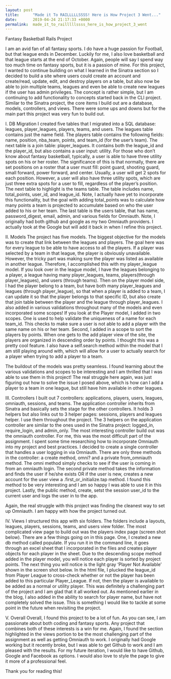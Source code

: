 ```yaml
---
layout: post
title:      "Made it To RAILLLLLSSSS! Here is How Project 3 Went..."
date:       2019-04-24 21:17:33 +0000
permalink:  made_it_to_railllllssss_here_is_how_project_3_went
---
```



Fantasy Basketball Rails Project 

I am an avid fan of all fantasy sports. I do have a huge passion for Football, but that league ends in December. Luckily for me, I also love basketball and that league starts at the end of October. Again, people will say I spend way too much time on fantasy sports, but it is a passion of mine. For this project, I wanted to continue building on what I learned in the Sinatra section so I decided to build a site where users could create an account and create/read, update, edit, and destroy players on a table, but also now be able to join multiple teams, leagues and even be able to create new leagues if the user has admin privileges. The concept is rather simple, but I am continuing to add functionality to concepts started back in the CLI project. Similar to the Sinatra project, the core items I build out are a database, models, controllers, and views. There were some ups and downs but for the main part this project was very fun to build out. 

I. DB Migration 
I created five tables that I migrated into a SQL database: leagues, player_leagues, players, teams, and users. The leagues table contains just the name field. The players table contains the following fields: name, position, nba_team, points, and team_id (for the user’s team). The next table is a join table: player_leagues. It contains both the league_id and the player_id, but also contains a user input: utility. For those who don’t know about fantasy basketball, typically, a user is able to have three utility spots on his or her roster. The significance of this is that normally, there are set positions on a roster that a user must fill: point guard, shooting guard, small forward, power forward, and center. Usually, a user will get 2 spots for each position. However, a user will also have three utility spots, which are just three extra spots for a user to fill, regardless of the player’s position. The next table to highlight is the teams table. The table includes name, total_points, user_id, and league_id. Note, I actually have yet to incorporate this functionality, but the goal with adding total_points was to calculate how many points a team is projected to accumulate based on who the user added to his or her team. The last table is the users table, that has name, password_digest, email, admin, and various fields for Omniauth. Note, I originally had both github and google as my two Omniauth providers. I actually took at the Google but will add it back in when I refine this project. 

II. Models 
The project has five models. The biggest objective for the models was to create that link between the leagues and players. The goal here was for every league to be able to have access to all the players. If a player was selected by a team in that league, the player is obviously unavailable. However, the tricky part was making sure the player was listed as available in another league. Therefore, I accomplished this with my player_league model. If you look over in the league model, I have the leagues belonging to a player, a league having many player_leagues, teams, players(through player_leagues), and users (through teams).  Then on the player model side, I had the player belong to a team, but have both many player_leagues and leagues (through player_league), so that when a player is added to a team, I can update it so that the player belongs to that specific ID, but also create that join table between the player and the league through player_leagues. I also added in various validations throughout many of the models and even incorporated some scopes! If you look at the Player model, I added in two scopes. One is used to help validate the uniqueness of a name for each team_id. This checks to make sure a user is not able to add a player with the same name on his or her team. Second, I added in a scope to sort the players by points. When one gets to the add player view of the site, the players are organized in descending order by points. I thought this was a pretty cool feature. I also have a self.search method within the model that I am still playing around with, which will allow for a user to actually search for a player when trying to add a player to a team. 

The buildout of the models was pretty seamless. I found learning about the various validations and scopes to be interesting and I am thrilled that I was able to use them in this project!  The real struggle here again, was just figuring out how to solve the issue I posed above, which is how can I add a player to a team in one league, but still have him available in other leagues. 
	
III. Controllers 
I built out 7 controllers: applications, players, users, leagues, omniauth, sessions, and teams. The application controller inherits from Sinatra and basically sets the stage for the other controllers. It holds 3 helpers but also links out to 3 helper pages: sessions, players and leagues helper. I use them throughout the project. The 3 helpers on the application controller are similar to the ones used in the Sinatra project: logged_in, require_login, and admin_only. The most interesting controller build out was the omniauth controller. For me, this was the most difficult part of the assignment. I spent some time researching how to incorporate Omniauth into my project and best practices. I decided to create a single controller that handles a user logging in via Omniauth. There are only three methods in the controller: a create method, omni? and a private from_omniauth method. The omni method simply checks to see if the user is coming in from an omniauth login. The second private method takes the information and finds the user if he/she exists OR if the user is new, creates a new account for the user view a .first_or_initialize.tap method. I found this method to be very interesting and I am so happy I was able to use it in this project. Lastly, the public method, create, setst the session user_id to the current user and logs the user in to the app. 

Again, the real struggle with this project was finding the cleanest way to set up Omniauth. I am happy with how the project turned out. 

IV. Views 
I structured this app with six folders. The folders include a layouts, leagues, players, sessions, teams, and users view folder. The most complicated view page to build out was the players index page (screen shot below). There are a few things going on in this page. One, I created a new db method called populate. If you run it in the command line, it goes through an excel sheet that I incorporated in the files and creates player objects for each player in the sheet. Due to the descending scope method added in the player model, you will notice each player is sorted by project points. The next thing you will notice is the light gray ‘Player Not Available’ shown in the screen shot below. In the html file, I plucked the league_id from Player League to cross-check whether or not the player has been added to this particular Player_League. If not, then the player is available to be added as a normal or utility player. This was definitely a challenging part of the project and I am glad that it all worked out. As mentioned earlier in the blog, I also added in the ability to search for player name, but have not completely solved the issue. This is something I would like to tackle at some point in the future when revisiting the project. 


V. Overall 
Overall, I found this project to be a lot of fun. As you can see, I am passionate about both coding and fantasy sports. Any project that combines both of these interests is a win for me. Again, I found the section highlighted in the views portion to be the most challenging part of the assignment as well as getting Omniauth to work. I originally had Google working but it recently broke, but I was able to get Github to work and I am pleased with the results. For my future iteration, I would like to have Github, Google and Facebook as options. I would also love to style the page to give it more of a professional feel. 

Thank you for reading this! 

